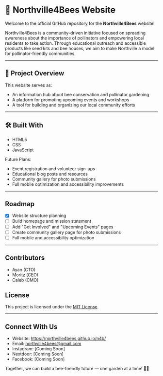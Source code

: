 
# 🌼 Northville4Bees Website

Welcome to the official GitHub repository for the **Northville4Bees** website!

Northville4Bees is a community-driven initiative focused on spreading awareness about the importance of pollinators and empowering local residents to take action. Through educational outreach and accessible products like seed kits and bee houses, we aim to make Northville a model for pollinator-friendly communities.

---

## 🚀 Project Overview

This website serves as:
- An information hub about bee conservation and pollinator gardening
- A platform for promoting upcoming events and workshops
- A tool for building and organizing our local community efforts

---

## 🛠️ Built With

- HTML5
- CSS
- JavaScript

Future Plans:
- Event registration and volunteer sign-ups
- Educational blog posts and resources
- Community gallery for photo submissions
- Full mobile optimization and accessibility improvements

---

## Roadmap

- [x] Website structure planning
- [ ] Build homepage and mission statement
- [ ] Add "Get Involved" and "Upcoming Events" pages
- [ ] Create community gallery page for photo submissions
- [ ] Full mobile and accessibility optimization

---

## Contributors

- Ayan (CTO)
- Moritz (CEO)
- Caleb (CMO)


## License

This project is licensed under the [MIT License](LICENSE).

---

## Connect With Us

- Website: https://northville4bees.github.io/n4b/
- Email: northville4bees@gmail.com
- Instagram: [Coming Soon]
- Nextdoor: [Coming Soon]
- Facebook: [Coming Soon]

Together, we can build a bee-friendly future — one garden at a time! 🐝🌱
